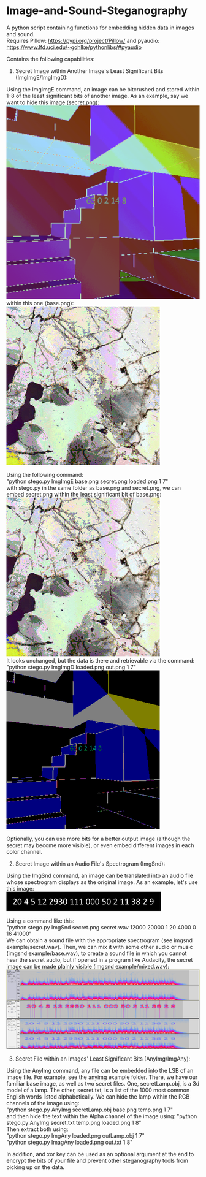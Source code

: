 # Image-and-Sound-Steganography
A python script containing functions for embedding hidden data in images and sound.  
Requires Pillow: https://pypi.org/project/Pillow/
and pyaudio: https://www.lfd.uci.edu/~gohlke/pythonlibs/#pyaudio

Contains the following capabilities:

1. Secret Image within Another Image's Least Significant Bits (ImgImgE/ImgImgD):

Using the ImgImgE command, an image can be bitcrushed and stored within 1-8 of the least significant bits of another image.
As an example, say we want to hide this image (secret.png):<br/>
![alt text](stegoTool/imgimg_example/secret.png)<br/>
within this one (base.png):<br/>
![alt text](stegoTool/imgimg_example/base.png)

Using the following command:  
"python stego.py ImgImgE base.png secret.png loaded.png 1 7"  
with stego.py in the same folder as base.png and secret.png, we can embed secret.png within the least significant bit of base.png:<br/>
![alt text](stegoTool/imgimg_example/loaded1bit.png)<br/>
It looks unchanged, but the data is there and retrievable via the command:  
"python stego.py ImgImgD loaded.png out.png 1 7"<br/>
![alt text](stegoTool/imgimg_example/out1bit.png)<br/>

Optionally, you can use more bits for a better output image (although the secret may become more visible), or even embed different images in each color channel.

2. Secret Image within an Audio File's Spectrogram (ImgSnd):

Using the ImgSnd command, an image can be translated into an audio file whose spectrogram displays as the original image.
As an example, let's use this image:<br/>
![alt text](stegoTool/imgsnd_example/secret.png)<br/>

Using a command like this:  
"python stego.py ImgSnd secret.png secret.wav 12000 20000 1 20 4000 0 16 41000"  
We can obtain a sound file with the appropriate spectrogram (see imgsnd example/secret.wav).
Then, we can mix it with some other audio or music (imgsnd example/base.wav), to create a sound file in which you cannot hear the secret audio, but if opened in a program like Audacity, the secret image can be made plainly visible (imgsnd example/mixed.wav):<br/>
![alt text](stegoTool/imgsnd_example/example.PNG)<br/>

3. Secret File within an Images' Least Significant Bits (AnyImg/ImgAny):

Using the AnyImg command, any file can be embedded into the LSB of an image file.
For example, see the anyimg example folder. There, we have our familiar base image, as well as two secret files. 
One, secretLamp.obj, is a 3d model of a lamp. The other, secret.txt, is a list of the 1000 most common English words listed alphabetically.
We can hide the lamp within the RGB channels of the image using:  
"python stego.py AnyImg secretLamp.obj base.png temp.png 1 7"  
and then hide the text within the Alpha channel of the image using:
"python stego.py AnyImg secret.txt temp.png loaded.png 1 8"  
Then extract both using:  
"python stego.py ImgAny loaded.png outLamp.obj 1 7"  
"python stego.py ImagAny loaded.png out.txt 1 8"

In addition, and xor key can be used as an optional argument at the end to encrypt the bits of your file and prevent other steganography tools from picking up on the data.
